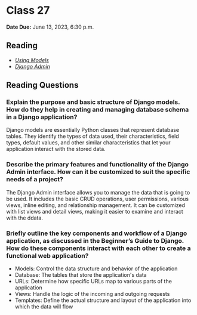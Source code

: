 # Class 27

**Date Due:** June 13, 2023, 6:30 p.m.

## Reading

- [_Using Models_](https://developer.mozilla.org/en-US/docs/Learn/Server-side/Django/Models)
- [_Django Admin_](https://developer.mozilla.org/en-US/docs/Learn/Server-side/Django/Admin_site)

## Reading Questions

### Explain the purpose and basic structure of Django models. How do they help in creating and managing database schema in a Django application?

Django models are essentially Python classes that represent database tables. They identify the types of data used, their characteristics,
field types, default values, and other similar characteristics that let your application interact with the stored data.

### Describe the primary features and functionality of the Django Admin interface. How can it be customized to suit the specific needs of a project?

The Django Admin interface allows you to manage the data that is going to be used. It includes the basic CRUD operations, user permissions,
various views, inline editing, and relationship management. It can be customized with list views and detail views, making it easier to examine
and interact with the ddata.

### Briefly outline the key components and workflow of a Django application, as discussed in the Beginner’s Guide to Django. How do these components interact with each other to create a functional web application?

- Models: Control the data structure and behavior of the application
- Database: The tables that store the application's data
- URLs: Determine how specific URLs map to various parts of the application
- Views: Handle the logic of the incoming and outgoing requests
- Templates: Define the actual structure and layout of the application into which the data will flow
